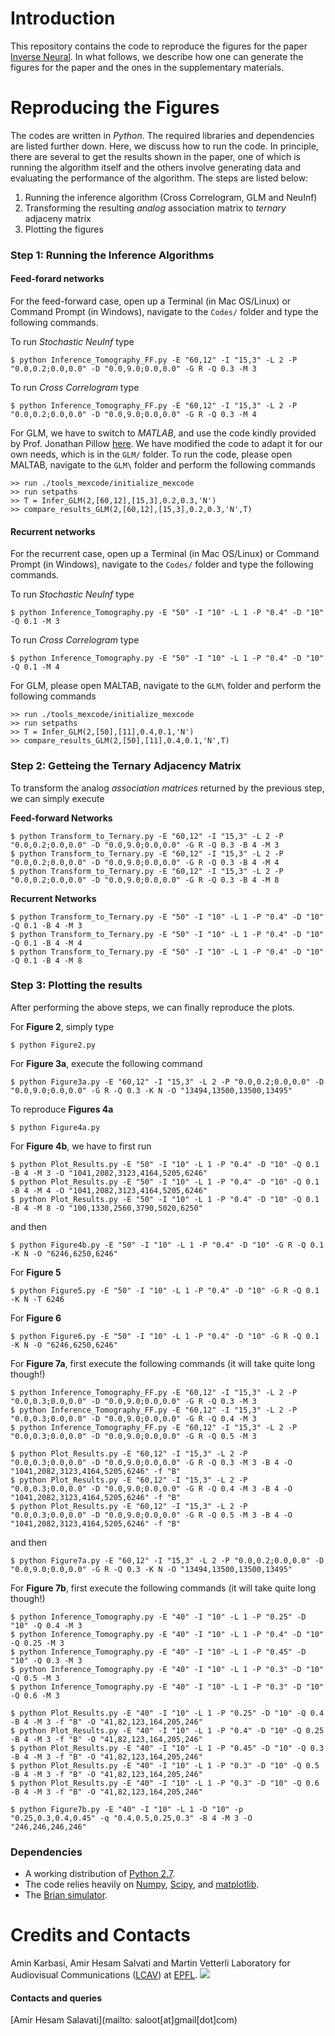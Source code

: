 Introduction
===================
This repository contains the code to reproduce the figures for the paper [Inverse Neural](http://rr.epfl.ch/paper/KSV2015). In what follows, we describe how one can generate the figures for the paper and the ones in the supplementary materials.

Reproducing the Figures
===================
The codes are written in *Python*. The required libraries and dependencies are listed further down. Here, we discuss how to run the code. In principle, there are several to get the results shown in the paper, one of which is running the algorithm itself and the others involve generating data and evaluating the performance of the algorithm. The steps are listed below:

1. Running the inference algorithm (Cross Correlogram, GLM and NeuInf)
2. Transforming the resulting *analog* association matrix to *ternary* adjaceny matrix
3. Plotting the figures


### Step 1: Running the Inference Algorithms
#### Feed-forard networks
For the feed-forward case, open up a Terminal (in Mac OS/Linux) or Command Prompt (in Windows), navigate to the `Codes/` folder and type the following commands.

To run *Stochastic NeuInf* type

    $ python Inference_Tomography_FF.py -E "60,12" -I "15,3" -L 2 -P "0.0,0.2;0.0,0.0" -D "0.0,9.0;0.0,0.0" -G R -Q 0.3 -M 3

To run *Cross Correlogram* type

    $ python Inference_Tomography_FF.py -E "60,12" -I "15,3" -L 2 -P "0.0,0.2;0.0,0.0" -D "0.0,9.0;0.0,0.0" -G R -Q 0.3 -M 4
    
    
For GLM, we have to switch to *MATLAB*, and use the code kindly provided by Prof. Jonathan Pillow [here](http://pillowlab.cps.utexas.edu/code_GLM.html).
We have modified the code to adapt it for our own needs, which is in the `GLM/` folder. To run the code, please open MALTAB, navigate to the `GLM\` folder
and perform the following commands

    >> run ./tools_mexcode/initialize_mexcode
    >> run setpaths
    >> T = Infer_GLM(2,[60,12],[15,3],0.2,0.3,'N')
    >> compare_results_GLM(2,[60,12],[15,3],0.2,0.3,'N',T)


#### Recurrent networks
For the recurrent case, open up a Terminal (in Mac OS/Linux) or Command Prompt (in Windows), navigate to the `Codes/` folder and type the following commands.

To run *Stochastic NeuInf* type

    $ python Inference_Tomography.py -E "50" -I "10" -L 1 -P "0.4" -D "10" -Q 0.1 -M 3

To run *Cross Correlogram* type

    $ python Inference_Tomography.py -E "50" -I "10" -L 1 -P "0.4" -D "10" -Q 0.1 -M 4
    
For GLM, please open MALTAB, navigate to the `GLM\` folder and perform the following commands

    >> run ./tools_mexcode/initialize_mexcode
    >> run setpaths
    >> T = Infer_GLM(2,[50],[11],0.4,0.1,'N')
    >> compare_results_GLM(2,[50],[11],0.4,0.1,'N',T)


### Step 2: Getteing the Ternary Adjacency Matrix
To transform the analog *association matrices* returned by the previous step, we can simply execute
    
**Feed-forward Networks**

    $ python Transform_to_Ternary.py -E "60,12" -I "15,3" -L 2 -P "0.0,0.2;0.0,0.0" -D "0.0,9.0;0.0,0.0" -G R -Q 0.3 -B 4 -M 3
    $ python Transform_to_Ternary.py -E "60,12" -I "15,3" -L 2 -P "0.0,0.2;0.0,0.0" -D "0.0,9.0;0.0,0.0" -G R -Q 0.3 -B 4 -M 4
    $ python Transform_to_Ternary.py -E "60,12" -I "15,3" -L 2 -P "0.0,0.2;0.0,0.0" -D "0.0,9.0;0.0,0.0" -G R -Q 0.3 -B 4 -M 8

**Recurrent Networks**

    $ python Transform_to_Ternary.py -E "50" -I "10" -L 1 -P "0.4" -D "10" -Q 0.1 -B 4 -M 3
    $ python Transform_to_Ternary.py -E "50" -I "10" -L 1 -P "0.4" -D "10" -Q 0.1 -B 4 -M 4
    $ python Transform_to_Ternary.py -E "50" -I "10" -L 1 -P "0.4" -D "10" -Q 0.1 -B 4 -M 8


### Step 3: Plotting the results
After performing the above steps, we can finally reproduce the plots.

For **Figure 2**, simply type

    $ python Figure2.py

For **Figure 3a**, execute the following command

    $ python Figure3a.py -E "60,12" -I "15,3" -L 2 -P "0.0,0.2;0.0,0.0" -D "0.0,9.0;0.0,0.0" -G R -Q 0.3 -K N -O "13494,13500,13500,13495"

To reproduce **Figures 4a**

    $ python Figure4a.py

For **Figure 4b**, we have to first run

    $ python Plot_Results.py -E "50" -I "10" -L 1 -P "0.4" -D "10" -Q 0.1 -B 4 -M 3 -O "1041,2082,3123,4164,5205,6246"
    $ python Plot_Results.py -E "50" -I "10" -L 1 -P "0.4" -D "10" -Q 0.1 -B 4 -M 4 -O "1041,2082,3123,4164,5205,6246"
    $ python Plot_Results.py -E "50" -I "10" -L 1 -P "0.4" -D "10" -Q 0.1 -B 4 -M 8 -O "100,1330,2560,3790,5020,6250" 

and then

    $ python Figure4b.py -E "50" -I "10" -L 1 -P "0.4" -D "10" -G R -Q 0.1 -K N -O "6246,6250,6246"
    
For **Figure 5**

    $ python Figure5.py -E "50" -I "10" -L 1 -P "0.4" -D "10" -G R -Q 0.1 -K N -T 6246
    
For **Figure 6**

    $ python Figure6.py -E "50" -I "10" -L 1 -P "0.4" -D "10" -G R -Q 0.1 -K N -O "6246,6250,6246"

For **Figure 7a**, first execute the following commands (it will take quite long though!)

    $ python Inference_Tomography_FF.py -E "60,12" -I "15,3" -L 2 -P "0.0,0.3;0.0,0.0" -D "0.0,9.0;0.0,0.0" -G R -Q 0.3 -M 3
    $ python Inference_Tomography_FF.py -E "60,12" -I "15,3" -L 2 -P "0.0,0.3;0.0,0.0" -D "0.0,9.0;0.0,0.0" -G R -Q 0.4 -M 3
    $ python Inference_Tomography_FF.py -E "60,12" -I "15,3" -L 2 -P "0.0,0.3;0.0,0.0" -D "0.0,9.0;0.0,0.0" -G R -Q 0.5 -M 3
    
    $ python Plot_Results.py -E "60,12" -I "15,3" -L 2 -P "0.0,0.3;0.0,0.0" -D "0.0,9.0;0.0,0.0" -G R -Q 0.3 -M 3 -B 4 -O "1041,2082,3123,4164,5205,6246" -f "B"
    $ python Plot_Results.py -E "60,12" -I "15,3" -L 2 -P "0.0,0.3;0.0,0.0" -D "0.0,9.0;0.0,0.0" -G R -Q 0.4 -M 3 -B 4 -O "1041,2082,3123,4164,5205,6246" -f "B"
    $ python Plot_Results.py -E "60,12" -I "15,3" -L 2 -P "0.0,0.3;0.0,0.0" -D "0.0,9.0;0.0,0.0" -G R -Q 0.5 -M 3 -B 4 -O "1041,2082,3123,4164,5205,6246" -f "B"
    
    
and then

    $ python Figure7a.py -E "60,12" -I "15,3" -L 2 -P "0.0,0.2;0.0,0.0" -D "0.0,9.0;0.0,0.0" -G R -Q 0.3 -K N -O "13494,13500,13500,13495"


For **Figure 7b**, first execute the following commands (it will take quite long though!)

    $ python Inference_Tomography.py -E "40" -I "10" -L 1 -P "0.25" -D "10" -Q 0.4 -M 3    
    $ python Inference_Tomography.py -E "40" -I "10" -L 1 -P "0.4" -D "10" -Q 0.25 -M 3
    $ python Inference_Tomography.py -E "40" -I "10" -L 1 -P "0.45" -D "10" -Q 0.3 -M 3    
    $ python Inference_Tomography.py -E "40" -I "10" -L 1 -P "0.3" -D "10" -Q 0.5 -M 3
    $ python Inference_Tomography.py -E "40" -I "10" -L 1 -P "0.3" -D "10" -Q 0.6 -M 3

    $ python Plot_Results.py -E "40" -I "10" -L 1 -P "0.25" -D "10" -Q 0.4 -B 4 -M 3 -f "B" -O "41,82,123,164,205,246"
    $ python Plot_Results.py -E "40" -I "10" -L 1 -P "0.4" -D "10" -Q 0.25 -B 4 -M 3 -f "B" -O "41,82,123,164,205,246"
    $ python Plot_Results.py -E "40" -I "10" -L 1 -P "0.45" -D "10" -Q 0.3 -B 4 -M 3 -f "B" -O "41,82,123,164,205,246"  
    $ python Plot_Results.py -E "40" -I "10" -L 1 -P "0.3" -D "10" -Q 0.5 -B 4 -M 3 -f "B" -O "41,82,123,164,205,246"
    $ python Plot_Results.py -E "40" -I "10" -L 1 -P "0.3" -D "10" -Q 0.6 -B 4 -M 3 -f "B" -O "41,82,123,164,205,246"
    
    $ python Figure7b.py -E "40" -I "10" -L 1 -D "10" -p "0.25,0.3,0.4,0.45" -q "0.4,0.5,0.25,0.3" -B 4 -M 3 -O "246,246,246,246"
    

### Dependencies
* A working distribution of [Python 2.7](https://www.python.org/downloads/).
* The code relies heavily on [Numpy](http://www.numpy.org/),
  [Scipy](http://www.scipy.org/), and [matplotlib](http://matplotlib.org).
* The [Brian simulator](http://briansimulator.org/).



Credits and Contacts
===================
Amin Karbasi, Amir Hesam Salvati and Martin Vetterli
Laboratory for Audiovisual Communications ([LCAV](http://lcav.epfl.ch)) at 
[EPFL](http://www.epfl.ch).
<img src="http://lcav.epfl.ch/files/content/sites/lcav/files/images/Home/LCAV_anim_200.gif">

#### Contacts and queries
[Amir Hesam Salavati](mailto: saloot[at]gmail[dot]com) <br>







